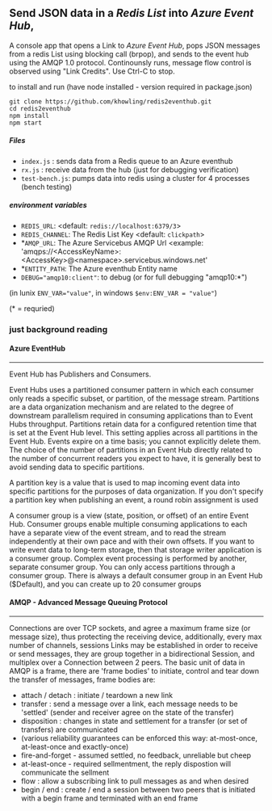


## Send JSON data in a _Redis List_ into _Azure Event Hub_, 

A console app that opens a Link to *Azure Event Hub*, pops JSON messages from a redis List using blocking call (brpop), and sends to the event hub using the AMQP 1.0 protocol.  Continounsly runs, message flow control is observed using "Link Credits". Use Ctrl-C to stop.

to install and run (have node installed - version required in package.json)
```
git clone https://github.com/khowling/redis2eventhub.git
cd redis2eventhub
npm install
npm start
```


##### Files

* `index.js` :  sends data from a Redis queue to an Azure eventhub
* `rx.js` : receive data from the hub (just for debugging verification)
* `test-bench.js`: pumps data into redis using a cluster for 4 processes (bench testing)

##### environment variables

* `REDIS_URL`:     \<default: `redis://localhost:6379/3`\>
* `REDIS_CHANNEL`: The Redis List Key \<default: `clickpath`\>
* *`AMQP_URL`:     The Azure Servicebus AMQP Url <example: 'amqps://\<AccessKeyName\>:\<AccessKey\>@\<namespace\>.servicebus.windows.net'
* *`ENTITY_PATH`:  The Azure eventhub Entity name
* `DEBUG="amqp10:client"`:  to debug (or for full debugging "amqp10:*")

(in lunix `ENV_VAR="value"`, in windows `$env:ENV_VAR = "value"`)

(* = requried)

### just background reading

#### Azure EventHub
--------------
Event Hub has Publishers and Consumers.

Event Hubs uses a partitioned consumer pattern in which each consumer only reads a specific subset, or partition, of the message stream. Partitions are a data organization mechanism and are  related to the degree of downstream parallelism required in consuming applications than to Event Hubs throughput. Partitions retain data for a configured retention time that is set at the Event Hub level. This setting applies across all partitions in the Event Hub. Events expire on a time basis; you cannot explicitly delete them.  The choice of the number of partitions in an Event Hub directly related to the number of concurrent readers you expect to have, it is generally best to avoid sending data to specific partitions.

A partition key is a value that is used to map incoming event data into specific partitions for the purposes of data organization.  If you don't specify a partition key when publishing an event, a round robin assignment is used

A consumer group is a view (state, position, or offset) of an entire Event Hub. Consumer groups enable multiple consuming applications to each have a separate view of the event stream, and to read the stream independently at their own pace and with their own offsets.  If you want to write event data to long-term storage, then that storage writer application is a consumer group. Complex event processing is performed by another, separate consumer group. You can only access partitions through a consumer group. There is always a default consumer group in an Event Hub ($Default), and you can create up to 20 consumer groups 


#### AMQP - Advanced Message Queuing Protocol
----------------------------------------
Connections are over TCP sockets, and agree a maximum frame size (or message size), thus protecting the receiving device, additionally, every max number of channels, sessions
Links may be established in order to receive or send messages, they are group together in a bidirectional Session, and multiplex over a Connection between 2 peers. The basic unit of data in AMQP is a frame, there are 'frame bodies' to initiate, control and tear down the transfer of messages, frame bodies are:
* attach / detach : initiate / teardown a new link
* transfer : send a message over a link, each message needs to be 'settled' (sender and receiver agree on the state of the transfer)
* disposition : changes in state and settlement for a transfer (or set of transfers) are communicated 
 * (various reliability guarantees can be enforced this way: at-most-once, at-least-once and exactly-once)
  * fire-and-forget - assumed settled, no feedback, unreliable but cheep
  * at-least-once - required sellmentment, the reply dispostion will communicate the sellment
* flow : allow a subscribing link to pull messages as and when desired
* begin / end : create / end a session between two peers that is initiated with a begin frame and terminated with an end frame
